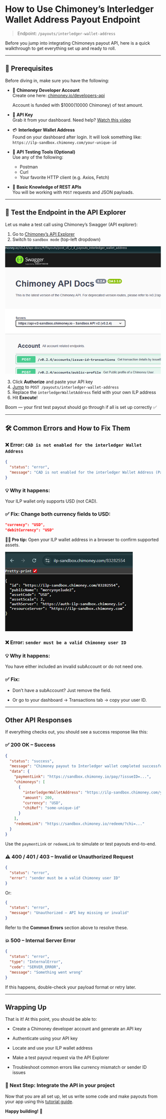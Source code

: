 # How to Use Chimoney’s Interledger Wallet Address Payout Endpoint
> Endpoint: `/payouts/interledger-wallet-address`

Before you jump into integrating Chimoneys payout API, here is a quick walkthrough to get everything set up and ready to roll.

---

## 🧰 Prerequisites

Before diving in, make sure you have the following:

- 🔐 **Chimoney Developer Account**  
  Create one here: [chimoney.io/developers-api](https://chimoney.io/developers-api)
  
  Account is funded with $1000(10000 Chimoney) of test amount.

- 🔑 **API Key**  
  Grab it from your dashboard. Need help? [Watch this video](https://www.loom.com/share/436303eb69c44f0d9757ea0c655bed89?sid=b6a0f661-721c-4731-9873-ae6f2d25780)

- 💳 **Interledger Wallet Address**  
  Found on your dashboard after login. It will look something like:  
  `https://ilp-sandbox.chimoney.com/your-unique-id`

- 🧪 **API Testing Tools (Optional)**  
  Use any of the following:
  - Postman
  - Curl
  - Your favorite HTTP client (e.g. Axios, Fetch)

- 🧠 **Basic Knowledge of REST APIs**  
  You will be working with `POST` requests and JSON payloads.

---

## 🚀 Test the Endpoint in the API Explorer

Let us make a test call using Chimoney’s Swagger (API explorer):

1. Go to [Chimoney’s API Explorer](https://api.chimoney.io/v0.2.4/api-docs/#/Payouts/post_v0_2_4_payouts_interledger_wallet_address)
2. Switch to `sandbox mode` (top-left dropdown)

![Sandbox dropdown](./images/server-dropdown-sandbox.png)

3. Click **Authorize** and paste your API key
4. [Jump](https://api.chimoney.io/v0.2.4/api-docs/#/Payouts/post_v0_2_4_payouts_interledger_wallet_address) to `POST /payouts/interledger-wallet-address`
5. Replace the `interledgerWalletAddress` field with your own ILP address
6. Hit **Execute**!

Boom — your first test payout should go through if all is set up correctly ✅

---

## 🛠 Common Errors and How to Fix Them

### ❌ Error: `CAD is not enabled for the interledger Wallet Address`

```json
{
  "status": "error",
  "message": "CAD is not enabled for the interledger Wallet Address (Payment Pointer), https://ilp-sandbox.chimoney.com/********"
}
```

### 💡 Why it happens:
Your ILP wallet only supports USD (not CAD).

### ✅ Fix: Change both currency fields to USD:
```json
"currency": "USD",
"debitCurrency": "USD"
```

**🕵️‍♀️ Pro tip:** Open your ILP wallet address in a browser to confirm supported assets.


![ILP assets](./images/ilp-browser.png)

### ❌ Error: `sender must be a valid Chimoney user ID`

### 💡 Why it happens:
You have either included an invalid subAccount or do not need one.

### ✅ Fix:

- Don’t have a subAccount? Just remove the field.

- Or go to your dashboard → Transactions tab → copy your user ID.

---

## Other API Responses
If everything checks out, you should see a success response like this:

### ✅ 200 OK – Success
```json
{
  "status": "success",
  "message": "Chimoney payout to Interledger wallet completed successfully",
  "data": {
    "paymentLink": "https://sandbox.chimoney.io/pay/?issueID=...",
    "chimoneys": [
      {
        "interledgerWalletAddress": "https://ilp-sandbox.chimoney.com/your-id",
        "amount": 200,
        "currency": "USD",
        "chiRef": "some-unique-id"
      }
    ],
    "redeemLink": "https://sandbox.chimoney.io/redeem/?chi=..."
  }
}
```
Use the `paymentLink` or `redeemLink` to simulate or test payouts end-to-end.


### ⚠️ 400 / 401 / 403 – Invalid or Unauthorized Request

```json
{
  "status": "error",
  "error": "sender must be a valid Chimoney user ID"
}
```

Or:

```json
{
  "status": "error",
  "message": "Unauthorized – API key missing or invalid"
}
```

Refer to the **Common Errors** section above to resolve these.

### 💥 500 – Internal Server Error
```json
{
  "status": "error",
  "type": "InternalError",
  "code": "SERVER_ERROR",
  "message": "Something went wrong"
}
```
If this happens, double-check your payload format or retry later.

---

## Wrapping Up
That is it! At this point, you should be able to:

- Create a Chimoney developer account and generate an API key

- Authenticate using your API key

- Locate and use your ILP wallet address

- Make a test payout request via the API Explorer

- Troubleshoot common errors like currency mismatch or sender ID issues

### 🎯 Next Step: Integrate the API in your project

Now that you are all set up, let us write some code and make payouts from your app using this [tutorial guide](./tutorial.md).

**Happy building!** 🙌